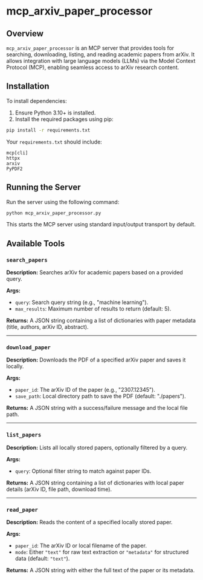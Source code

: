 # mcp_arxiv_paper_processor

## Overview

`mcp_arxiv_paper_processor` is an MCP server that provides tools for searching, downloading, listing, and reading academic papers from arXiv. It allows integration with large language models (LLMs) via the Model Context Protocol (MCP), enabling seamless access to arXiv research content.

## Installation

To install dependencies:

1. Ensure Python 3.10+ is installed.
2. Install the required packages using pip:

```bash
pip install -r requirements.txt
```

Your `requirements.txt` should include:

```
mcp[cli]
httpx
arxiv
PyPDF2
```

## Running the Server

Run the server using the following command:

```bash
python mcp_arxiv_paper_processor.py
```

This starts the MCP server using standard input/output transport by default.

## Available Tools

### `search_papers`

**Description:** Searches arXiv for academic papers based on a provided query.

**Args:**
- `query`: Search query string (e.g., "machine learning").
- `max_results`: Maximum number of results to return (default: 5).

**Returns:** A JSON string containing a list of dictionaries with paper metadata (title, authors, arXiv ID, abstract).

---

### `download_paper`

**Description:** Downloads the PDF of a specified arXiv paper and saves it locally.

**Args:**
- `paper_id`: The arXiv ID of the paper (e.g., "2307.12345").
- `save_path`: Local directory path to save the PDF (default: "./papers").

**Returns:** A JSON string with a success/failure message and the local file path.

---

### `list_papers`

**Description:** Lists all locally stored papers, optionally filtered by a query.

**Args:**
- `query`: Optional filter string to match against paper IDs.

**Returns:** A JSON string containing a list of dictionaries with local paper details (arXiv ID, file path, download time).

---

### `read_paper`

**Description:** Reads the content of a specified locally stored paper.

**Args:**
- `paper_id`: The arXiv ID or local filename of the paper.
- `mode`: Either `"text"` for raw text extraction or `"metadata"` for structured data (default: `"text"`).

**Returns:** A JSON string with either the full text of the paper or its metadata.